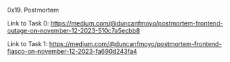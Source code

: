 0x19. Postmortem

Link to Task 0: https://medium.com/@duncanfmoyo/postmortem-frontend-outage-on-november-12-2023-510c7a5ecbb8

Link to Task 1: https://medium.com/@duncanfmoyo/postmortem-frontend-fiasco-on-november-12-2023-fa690d243fa4
